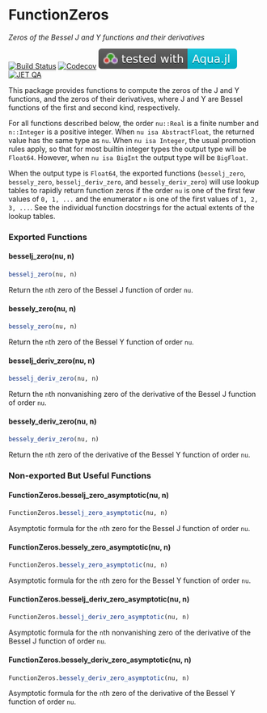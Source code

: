 # FunctionZeros
*Zeros of the Bessel J and Y functions and their derivatives*

[![Build Status](https://github.com/JuliaMath/FunctionZeros.jl/actions/workflows/CI.yml/badge.svg?branch=master)](https://github.com/JuliaMath/FunctionZeros.jl/actions/workflows/CI.yml?query=branch%3Amaster)
[![Codecov](https://codecov.io/gh/JuliaMath/ILog2.jl/branch/master/graph/badge.svg)](https://codecov.io/gh/JuliaMath/FunctionZeros.jl)
[![Aqua QA](https://raw.githubusercontent.com/JuliaTesting/Aqua.jl/master/badge.svg)](https://github.com/JuliaTesting/Aqua.jl)
[![JET QA](https://img.shields.io/badge/JET.jl-%E2%9C%88%EF%B8%8F-%23aa4444)](https://github.com/aviatesk/JET.jl)

This package provides functions to compute the zeros of the J and Y functions,
and the zeros of their derivatives, where J and Y are Bessel functions of the first and second kind, respectively. 

For all functions described below, the order `nu::Real` is a finite number and `n::Integer` is a positive integer.
When `nu isa AbstractFloat`, the returned value has the same type as `nu`. When `nu isa Integer`, the usual
promotion rules apply, so that for most builtin integer types the output type will be `Float64`. However, 
when `nu isa BigInt` the output type will be `BigFloat`.

When the output type is `Float64`, the exported functions (`besselj_zero`, 
`bessely_zero`, `besselj_deriv_zero`, and `bessely_deriv_zero`) will use lookup tables to rapidly
return function zeros if the order `nu` is one of the first few values of `0, 1, ...` and the enumerator
`n` is one of the first values of `1, 2, 3, ...`.  See the individual function docstrings for the actual
extents of the lookup tables.

### Exported Functions

#### besselj_zero(nu, n)

```julia
besselj_zero(nu, n)
```

Return the `n`th zero of the Bessel J function of order `nu`. 

#### bessely_zero(nu, n)

```julia
bessely_zero(nu, n)
```

Return the `n`th zero of the Bessel Y function of order `nu`.

#### besselj_deriv_zero(nu, n)

```julia
besselj_deriv_zero(nu, n)
```

Return the `n`th nonvanishing zero of the derivative of the Bessel J
function of order `nu`.

#### bessely_deriv_zero(nu, n)

```julia
bessely_deriv_zero(nu, n)
```

Return the `n`th zero of the derivative of the Bessel Y function of order `nu`.

### Non-exported But Useful Functions

#### FunctionZeros.besselj_zero_asymptotic(nu, n)

```julia
FunctionZeros.besselj_zero_asymptotic(nu, n)
```

Asymptotic formula for the `n`th zero for the Bessel J function of order `nu`.


#### FunctionZeros.bessely_zero_asymptotic(nu, n)

```julia
FunctionZeros.bessely_zero_asymptotic(nu, n)
```

Asymptotic formula for the `n`th zero for the Bessel Y function of order `nu`.


#### FunctionZeros.besselj_deriv_zero_asymptotic(nu, n)

```julia
FunctionZeros.besselj_deriv_zero_asymptotic(nu, n)
```

Asymptotic formula for the `n`th nonvanishing zero of the derivative of the 
Bessel J function of order `nu`.


#### FunctionZeros.bessely_deriv_zero_asymptotic(nu, n)

```julia
FunctionZeros.bessely_deriv_zero_asymptotic(nu, n)
```

Asymptotic formula for the `n`th zero of the derivative of the Bessel Y function of order `nu`.


